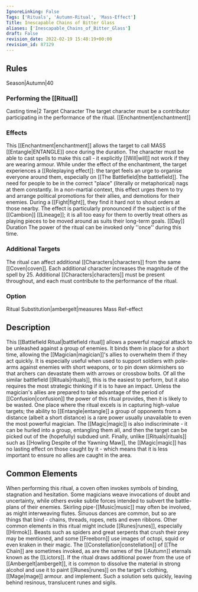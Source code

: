 ```yaml
---
IgnoreLinking: False
Tags: ['Rituals', 'Autumn-Ritual', 'Mass-Effect']
Title: Inescapable Chains of Bitter Glass
aliases: ['Inescapable_Chains_of_Bitter_Glass']
draft: False
revision_date: 2022-02-19 15:48:19+00:00
revision_id: 87129
---
```


## Rules
Season|Autumn|40
### Performing the [[Ritual]]
Casting time|2 Target Character The target character must be a contributor participating in the performance of the ritual.
[[Enchantment|enchantment]]
### Effects
This [[Enchantment|enchantment]] allows the target to call MASS [[Entangle|ENTANGLE]] once during the duration. The character must be able to cast spells to make this call - it explicitly [[Will|will]] not work if they are wearing armour. 
While under the effect of the enchantment, the target experiences a [[Roleplaying effect]]: the target feels an urge to organise everyone around them, especially on [[The Battlefield|the battlefield]]. The need for people to be in the correct "place" (literally or metaphorical) nags at them constantly. In a non-martial context, this effect urges them to try and arrange political promotions for their allies, and demotions for their enemies. During a [[Fight|fight]], they find it hard not to shout orders at those nearby. The effect is particularly pronounced if the subject is of the [[Cambion]] [[Lineage]]; it is all too easy for them to overtly treat others as playing pieces to be moved around as suits their long-term goals.
[[Day]] Duration The power of the ritual can be invoked only ''once'' during this time.
### Additional Targets
The ritual can affect additional [[Characters|characters]] from the same [[Coven|coven]]. Each additional character increases the magnitude of the spell by 25. Additional [[Characters|characters]] must be present throughout, and each must contribute to the performance of the ritual.
### Option
Ritual Substitution|ambergelt|measures
Mass Ref-effect
## Description
This [[Battlefield Ritual|battlefield ritual]] allows a powerful magical attack to be unleashed against a group of enemies. It binds them in place for a short time, allowing the [[Magician|magician]]'s allies to overwhelm them if they act quickly. It is especially useful when used to support soldiers with pole-arms against enemies with short weapons, or to pin down skirmishers so that archers can devastate them with arrows or crossbow bolts. 
Of all the similar battlefield [[Rituals|rituals]], this is the easiest to perform, but it also requires the most strategic thinking if it is to have an impact. Unless the magician's allies are prepared to take advantage of the period of [[Confusion|confusion]] the power of this ritual provides, then it is likely to be wasted. One place where the ritual excels is in capturing high-value targets; the ability to [[Entangle|entangle]] a group of opponents from a distance (albeit a short distance) is a rare power usually unavailable to even the most powerful magician. The [[Magic|magic]] is also indiscriminate - it can be hurled into a group, entangling them all, and then the target can be picked out of the (hopefully) subdued unit. Finally, unlike [[Rituals|rituals]] such as [[Howling Despite of the Yawning Maw]], the [[Magic|magic]] has no lasting effect on those caught by it - which means that it is less important to ensure no allies are caught in the area.
## Common Elements
When performing this ritual, a coven often invokes symbols of binding, stagnation and hesitation. Some magicians weave invocations of doubt and uncertainty, while others evoke subtle forces intended to subvert the battle-plans of their enemies. Skirling pipe-[[Music|music]] may often be involved, as might interweaving flutes. Sinuous dances are common, but so are things that bind - chains, threads, ropes, nets and even ribbons.
Other common elements in this ritual might include [[Runes|runes]], especially [[Hirmok]]. Beasts such as spiders and great serpents that crush their prey may be mentioned, and some [[Freeborn]] use images of octopi, squid or even kraken in their magic. The [[Constellation|constellation]] of [[The Chain]] are sometimes invoked, as are the names of the [[Autumn]] eternals known as the [[Lictors]].
If the ritual draws additional power from the use of [[Ambergelt|ambergelt]], it is common to dissolve the material in strong alcohol and use it to paint [[Runes|runes]] on the target's clothing, [[Mage|mage]] armour. and implement. Such a solution sets quickly, leaving behind resinous, translucent runes and sigils.